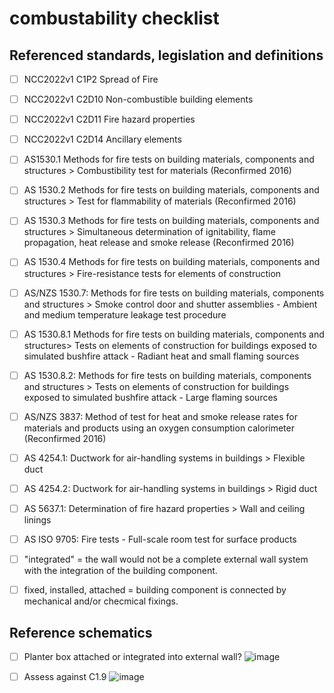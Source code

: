 # combustability checklist

## Referenced standards, legislation and definitions

  - [ ] NCC2022v1 C1P2 Spread of Fire
  - [ ] NCC2022v1 C2D10 Non-combustible building elements
  - [ ] NCC2022v1 C2D11 Fire hazard properties
  - [ ] NCC2022v1 C2D14 Ancillary elements
  - [ ] AS1530.1 Methods for fire tests on building materials, components and structures > Combustibility test for materials (Reconfirmed 2016) 
  - [ ] AS 1530.2 Methods for fire tests on building materials, components and structures > Test for flammability of materials (Reconfirmed 2016)
  - [ ] AS 1530.3 Methods for fire tests on building materials, components and structures > Simultaneous determination of ignitability, flame propagation, heat release and smoke release (Reconfirmed 2016)
  - [ ] AS 1530.4 Methods for fire tests on building materials, components and structures > Fire-resistance tests for elements of construction
  - [ ] AS/NZS 1530.7: Methods for fire tests on building materials, components and structures > Smoke control door and shutter assemblies - Ambient and medium temperature leakage test procedure
  - [ ] AS 1530.8.1 Methods for fire tests on building materials, components and structures>  Tests on elements of construction for buildings exposed to simulated bushfire attack - Radiant heat and small flaming sources
  - [ ] AS 1530.8.2: Methods for fire tests on building materials, components and structures > Tests on elements of construction for buildings exposed to simulated bushfire attack - Large flaming sources
  - [ ] AS/NZS 3837: Method of test for heat and smoke release rates for materials and products using an oxygen consumption calorimeter (Reconfirmed 2016)
  - [ ] AS 4254.1: Ductwork for air-handling systems in buildings > Flexible duct
  - [ ] AS 4254.2: Ductwork for air-handling systems in buildings > Rigid duct
  - [ ] AS 5637.1: Determination of fire hazard properties > Wall and ceiling linings
  - [ ] AS ISO 9705: Fire tests - Full-scale room test for surface products
  - [ ] "integrated" = the wall would not be a complete external wall system with the integration of the building component. 
  - [ ] fixed, installed, attached = building component is connected by mechanical and/or checmical fixings.


## Reference schematics
  - [ ] Planter box attached or integrated into external wall? ![image](https://user-images.githubusercontent.com/146181/200691751-e2b86346-704e-42e0-914e-c2c7c1cc599a.png)
  - [ ] Assess against C1.9 ![image](https://user-images.githubusercontent.com/146181/200691892-706891f7-6227-4c73-99a7-702bcbf47674.png)


